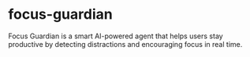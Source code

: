 # focus-guardian
Focus Guardian is a smart AI-powered agent that helps users stay productive by detecting distractions and encouraging focus in real time.
